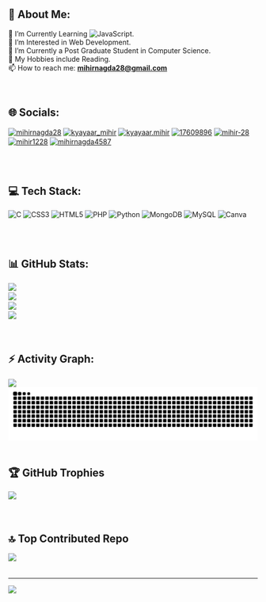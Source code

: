 ## 💫 About Me:

🔭 I’m Currently Learning ![JavaScript](https://img.shields.io/badge/javascript-%23323330.svg?style=flat&logo=javascript&logoColor=%23F7DF1E).<br>👀 I’m Interested in Web Development.<br>🌱 I’m Currently a Post Graduate Student in Computer Science.<br>💞️ My Hobbies include Reading.<br>📫 How to reach me: **mihirnagda28@gmail.com**
<br><br><br>

## 🌐 Socials:
<p align="left">
<a href="https://linkedin.com/in/mihirnagda28" target="blank"><img align="center" src="https://raw.githubusercontent.com/rahuldkjain/github-profile-readme-generator/master/src/images/icons/Social/linked-in-alt.svg" alt="mihirnagda28" height="30" width="40" /></a>
<a href="https://twitter.com/kyayaar_mihir" target="blank"><img align="center" src="https://raw.githubusercontent.com/rahuldkjain/github-profile-readme-generator/master/src/images/icons/Social/twitter.svg" alt="kyayaar_mihir" height="30" width="40" /></a>
<a href="https://instagram.com/kyayaar.mihir" target="blank"><img align="center" src="https://raw.githubusercontent.com/rahuldkjain/github-profile-readme-generator/master/src/images/icons/Social/instagram.svg" alt="kyayaar.mihir" height="30" width="40" /></a>
<a href="https://stackoverflow.com/users/17609896" target="blank"><img align="center" src="https://raw.githubusercontent.com/rahuldkjain/github-profile-readme-generator/master/src/images/icons/Social/stack-overflow.svg" alt="17609896" height="30" width="40" /></a>
<a href="https://codepen.io/mihir-28" target="blank"><img align="center" src="https://raw.githubusercontent.com/rahuldkjain/github-profile-readme-generator/master/src/images/icons/Social/codepen.svg" alt="mihir-28" height="30" width="40" /></a>
<a href="https://www.codechef.com/users/mihir1228" target="blank"><img align="center" src="https://cdn.jsdelivr.net/npm/simple-icons@3.1.0/icons/codechef.svg" alt="mihir1228" height="30" width="40" /></a>
<a href="https://www.hackerrank.com/mihirnagda4587" target="blank"><img align="center" src="https://raw.githubusercontent.com/rahuldkjain/github-profile-readme-generator/master/src/images/icons/Social/hackerrank.svg" alt="mihirnagda4587" height="30" width="40" /></a>
</p>
<br><br>

## 💻 Tech Stack:
![C](https://img.shields.io/badge/c-%2300599C.svg?style=flat&logo=c&logoColor=white)
![CSS3](https://img.shields.io/badge/css3-%231572B6.svg?style=flat&logo=css3&logoColor=white)
![HTML5](https://img.shields.io/badge/html5-%23E34F26.svg?style=flat&logo=html5&logoColor=white)
![PHP](https://img.shields.io/badge/php-%23777BB4.svg?style=flat&logo=php&logoColor=white)
![Python](https://img.shields.io/badge/python-3670A0?style=flat&logo=python&logoColor=ffdd54)
![MongoDB](https://img.shields.io/badge/MongoDB-%234ea94b.svg?style=flat&logo=mongodb&logoColor=white)
![MySQL](https://img.shields.io/badge/mysql-%2300000f.svg?style=flat&logo=mysql&logoColor=white)
![Canva](https://img.shields.io/badge/Canva-%2300C4CC.svg?style=flat&logo=Canva&logoColor=white)

<!--
![C#](https://img.shields.io/badge/c%23-%23239120.svg?style=flat&logo=csharp&logoColor=white)
![Java](https://img.shields.io/badge/java-%23ED8B00.svg?style=flat&logo=openjdk&logoColor=white)
![Kotlin](https://img.shields.io/badge/kotlin-%237F52FF.svg?style=flat&logo=kotlin&logoColor=white)
![R](https://img.shields.io/badge/r-%23276DC3.svg?style=flat&logo=r&logoColor=white)
![Apache](https://img.shields.io/badge/apache-%23D42029.svg?style=flat&logo=apache&logoColor=white)
![Couchbase](https://img.shields.io/badge/Couchbase-EA2328?style=flat&logo=couchbase&logoColor=white)
![MicrosoftSQLServer](https://img.shields.io/badge/Microsoft%20SQL%20Server-CC2927?style=flat&logo=microsoft%20sql%20server&logoColor=white)
![NumPy](https://img.shields.io/badge/numpy-%23013243.svg?style=flat&logo=numpy&logoColor=white)
![Pandas](https://img.shields.io/badge/pandas-%23150458.svg?style=flat&logo=pandas&logoColor=white)
![Matplotlib](https://img.shields.io/badge/Matplotlib-%23ffffff.svg?style=flat&logo=Matplotlib&logoColor=black)
-->
<br><br>

## 📊 GitHub Stats:
![](http://github-profile-summary-cards.vercel.app/api/cards/profile-details?username=mihir-28&theme=radical&hide_border=false)<br>
![](https://github-readme-stats.vercel.app/api?username=mihir-28&theme=radical&hide_border=true&include_all_commits=true&count_private=true)<br>
![](https://github-readme-streak-stats.herokuapp.com/?user=mihir-28&theme=radical&hide_border=true)<br>
![](https://github-readme-stats.vercel.app/api/top-langs/?username=mihir-28&theme=radical&hide_border=true&include_all_commits=true&count_private=true&layout=compact)<br>
<br><br>

## ⚡ Activity Graph:
<img align="center" src="https://github-readme-activity-graph.vercel.app/graph?username=mihir-28&theme=redical"/>
<img src="https://raw.githubusercontent.com/mihir-28/mihir-28/output/snake.svg" alt="Snake animation" />
<br><br>

## 🏆 GitHub Trophies
![](https://github-profile-trophy.vercel.app/?username=mihir-28&theme=radical&no-frame=true&no-bg=true&margin-w=4)
<br><br><br>

## 🔝 Top Contributed Repo
![](https://github-contributor-stats.vercel.app/api?username=mihir-28&limit=5&theme=radical&combine_all_yearly_contributions=true)
<br><br>

---
[![](https://visitcount.itsvg.in/api?id=mihir-28&icon=0&color=0)](https://visitcount.itsvg.in)
